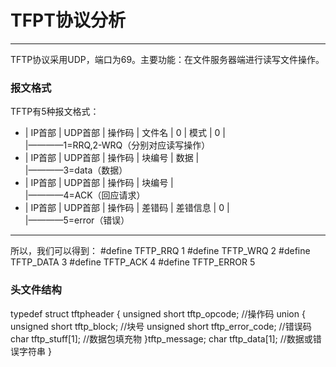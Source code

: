 # TFPT协议分析
***
TFTP协议采用UDP，端口为69。主要功能：在文件服务器端进行读写文件操作。
### 报文格式
TFTP有5种报文格式：
* | IP首部 | UDP首部 | 操作码 | 文件名 | 0 | 模式 | 0 | <br>
                         |————1=RRQ,2-WRQ（分别对应读写操作）
* | IP首部 | UDP首部 | 操作码 | 块编号 | 数据 | <br>
                         |————3=data（数据）
* | IP首部 | UDP首部 | 操作码 | 块编号 | <br>
                         |————4=ACK（回应请求）	
* | IP首部 | UDP首部 | 操作码 | 差错码 | 差错信息 | 0 | <br>
                         |————5=error（错误）
						 
***
所以，我们可以得到：
#define TFTP_RRQ	1
#define TFTP_WRQ	2
#define TFTP_DATA	3
#define TFTP_ACK	4
#define TFTP_ERROR	5

### 头文件结构
typedef struct tftpheader
{
	unsigned short tftp_opcode; //操作码
	union
	{
		unsigned short tftp_block; //块号
		unsigned short tftp_error_code; //错误码
		char tftp_stuff[1]; //数据包填充物
	}tftp_message;
	char tftp_data[1]; //数据或错误字符串
}
					 				   	
